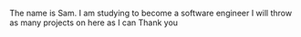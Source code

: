The name is Sam. 
I am studying to become a software engineer 
I will throw as many projects on here as I can
Thank you 
